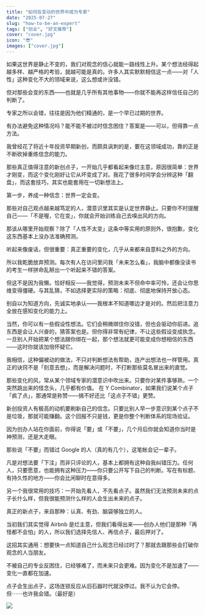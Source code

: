 ```yaml
---
title: "如何在变动的世界中成为专家"
date: "2025-07-27"
slug: "how-to-be-an-expert"
tags: ["创业", "好文推荐"]
cover: "cover.jpg"
icon: "😎"
images: ["cover.jpg"]
---
```

如果这世界是静止不变的，我们对观念的信心就能一路线性上升。某个想法经得起越多样、越严格的考验，就越可能是真的。许多人其实默默相信这一点——对「人性」这种变化不大的领域来说，这么想或许没错。



但对那些会变的东西——也就是几乎所有其他事物——你就不能再这样信任自己的判断了。



专家之所以会错，往往是因为他们精通的，是一个早已过期的世界。



有办法避免这种情况吗？能不能不被过时信念困住？答案是——可以，但得靠一点方法。



我曾经花了将近十年投资早期新创，而颇具讽刺的是，要在这领域成功，靠的正是不断砍掉重练信念的能力。



那些真正值得注意的新创点子，一开始几乎都看起来像烂主意，原因很简单：世界才刚变，而这个变化刚好让它从坏变成了对。我花了很多时间学会分辨这种「翻盘」，而这套技巧，其实也能套用在一切新想法上。



第一步，养成一种信念：世界一定会变。



那些对自己观点越来越笃定的人，潜意识里其实是认定世界静止。只要你不时提醒自己——「不是喔，它在变」，你就会开始训练自己去嗅出风的方向。



那该从哪里开始观察？除了「人性不太变」这条中等实用的原则外，很抱歉，变化这东西基本上没办法准确预测。



听起来像废话，但很重要：真正重要的变化，几乎从来都来自意料之外的方向。



所以我乾脆放弃预测。每次有人在访问里问我「未来怎么看」，我脑中都像没读书的考生一样拼命乱掰出一个听起来不错的答案。



但这不是因为我懒。恰好相反——我觉得，预测未来不但命中率可怜，还会让你思维变得僵硬。与其乱猜，不如选择更实际的策略：彻底、彻底地保持开放心态。



别自以为知道方向，先诚实地承认——我根本不知道哪边才是对的。然后把注意力全放在感知变化的能力上。



当然，你可以有一些假设性想法。它们会稍微绑住你没错，但也会驱动你前进。追东西是会让人兴奋的，猜答案也是。但你得非常有纪律，不让这些假设变成执念。
一旦别人开始把某个想法跟你绑在一起，那个想法就更可能变成你想相信的东西——这时你就该加倍怀疑它。



我相信，这种偏被动的做法，不只对判断想法有帮助，连产出想法也一样管用。真正的诀窍不是「刻意去想」，而是解决问题时，不打断那些莫名冒出来的直觉。



那些变化的风，常从某个领域专家的潜意识中吹出来。只要你对某件事够熟，一个突然跳出来的怪念头，几乎都有价值。
在 Y Combinator，如果我们说某个点子「疯了点」，那通常是称赞——搞不好还比「这点子不错」更赞。



新创投资人有极高的动机要刷新自己的信念。只要比别人早一步意识到某个点子不是垃圾，那就可能赚翻。这个回报不只是钱，更是你整个判断体系的现场验证。



因为创办人站在你面前，你得说「要」或「不要」，几个月后你就会知道你当时是神预测，还是大走眼。



那些说「不要」而错过 Google 的人（真的有几个），这笔帐会记一辈子。



凡是对想法要「下注」而非只评论的人，基本上都拥有这种自我纠错压力。任何人，只要愿意，也能拥有这种压力——你只要公开写下自己的判断。写在有标题、有持久性的地方——你会比闲聊时在意得多。



另一个我很常用的技巧：一开始先看人，不先看点子。虽然我们无法预测未来的点子长什么样，但我很能预测什么样的人会生出未来的点子。



真正的新点子，来自那种：认真、有劲、脑袋够独立的人。



当初我们其实觉得 Airbnb 是烂主意，但我们看得出来——创办人他们是那种「再怪都不会怕」的人，所以我们选择先信人、再信点子，最后押对了。



这招其实通用：想要快一点知道自己什么观念已经过时了？那就去跟那些会打破你观念的人当朋友。



不被自己的专业反困住，已经够难了，而未来只会更难。因为变化不是加速了——变化一直都在加速。



点子会生出点子，这场连锁反应从旧石器时代就没停过。我不认为它会停。
但⋯⋯也许我会错。（最好是）




![](https://prod-files-secure.s3.us-west-2.amazonaws.com/112d0858-5090-4d34-a606-b75eb8d65fd2/46476355-9cf3-4e99-9b7a-3531bc426380/1000202064.png?X-Amz-Algorithm=AWS4-HMAC-SHA256&X-Amz-Content-Sha256=UNSIGNED-PAYLOAD&X-Amz-Credential=ASIAZI2LB466WCD7BKZT%2F20250915%2Fus-west-2%2Fs3%2Faws4_request&X-Amz-Date=20250915T112717Z&X-Amz-Expires=3600&X-Amz-Security-Token=IQoJb3JpZ2luX2VjEPz%2F%2F%2F%2F%2F%2F%2F%2F%2F%2FwEaCXVzLXdlc3QtMiJIMEYCIQCEeY38Wd1Shq%2ByGYkLKbRqC77wMfVvy4yowWAwN%2FD%2FYgIhAI9b%2B%2FdXC6cONAk%2Fk55QPZV9lCFmPp8rXdjhxZq%2BhsJQKv8DCHUQABoMNjM3NDIzMTgzODA1Igx2PoTZJGOrDMfpJBUq3AOInVzcyq4LGT6CAp1%2Fs2og9AM49GLM985z7cIKqrpuMBi1ImkAkDRxb1pbMrQdR%2BoAT7a6Zhol1rVXGIldSf5rBb1w%2F23wSFs9cb2VDoVvzuEPDeOatvgDa5Q1aP2ezaVra6KnhiFU88LXCMJqVRz6cDw2o1GWJlk1kokZFo6Dz39lCRuwuL9pGu3id85SDr6umY7k8ueDWe9YGiMo6xk22q5O5m9pswnh6u7R6cT54xEmHjICyiQsGkzrhOAEExJ%2BRZY5s9Ai5Ne%2F4ZxWlCPhe3WS37sO6Un1KWAKeyHRVJLKWnmGCZf9E7K15s3k65mutIHWSP5OqEeo0E74ZAq9b9%2Fq3Ra4iLH0KEspD2Ama0YsuOZqDlF39pgw%2FSv2x%2BBSacqmMWzkRQGLRjKTPUpFsp2M7z4qogWyI5IcQDKezmIMMMC%2BVAmThuvzFs%2FStGtRcVvwtnsngtFvQsNjXiKYLXFpFumk8Zt849zZ2mivTvYACVNUaJuP8IuGYiOdzoJfkWoK5SywMV8l2lYKvojgoRDRxMfU1Uc%2FIVDt0Qjcxwh2asbM6g%2FVd5H8YE5gGRtx9iqKquBrbexU3INkes1t4ueJBN%2BYVVXeK7EXWXlpoEQV5mdJhtPIPvjaiTCX75%2FGBjqkAdRtrpaQ6iSfFhoiLmaU1IVbyC4bArVPj0dTveDvHK3lmJKTJpGCPhkB%2BaDvAn6ab6Q5iJVQoaYSOEXlpozgS4hGjYA4hUCHDqdTKaOW5gCd%2Fg89mA%2FxLoYGeATThUzaCPtth2vLueDNV4MJWqB5m%2Fi896yAgC6Z8j6CctX6PivOXK5dXHVvDfYqfGmUse1PILek1E4bhG4%2FFl068u44dK5nqyll&X-Amz-Signature=aaee062c9cd763b5b54d252977445f98e7ceefa9a0b1173dbbabfd53eb59a90b&X-Amz-SignedHeaders=host&x-amz-checksum-mode=ENABLED&x-id=GetObject)

